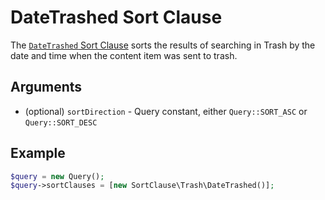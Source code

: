 # DateTrashed Sort Clause

The [`DateTrashed` Sort Clause](../../api/php_api/php_api_reference/classes/Ibexa-Contracts-Core-Repository-Values-Content-Query-SortClause-Trash-DateTrashed.html)
sorts the results of searching in Trash by the date and time when the content item was sent to trash.

## Arguments

- (optional) `sortDirection` - Query constant, either `Query::SORT_ASC` or `Query::SORT_DESC`

## Example

``` php
$query = new Query();
$query->sortClauses = [new SortClause\Trash\DateTrashed()];
```
